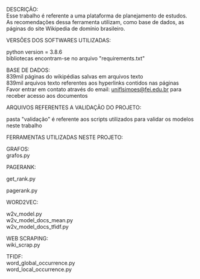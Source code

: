 DESCRIÇÃO: \
Esse trabalho é referente a uma plataforma de planejamento de estudos. \
As recomendações dessa ferramenta utilizam, como base de dados, as páginas do site Wikipedia de domínio brasileiro. 

VERSÕES DOS SOFTWARES UTILIZADAS:

python version = 3.8.6\
bibliotecas encontram-se no arquivo "requirements.txt" 

BASE DE DADOS: \
839mil páginas do wikipédias salvas em arquivos texto \
839mil arquivos texto referentes aos hyperlinks contidos nas páginas \
Favor entrar em contato através do email: uniflsimoes@fei.edu.br para receber acesso aos documentos


ARQUIVOS REFERENTES A VALIDAÇÃO DO PROJETO: 

pasta "validação" é referente aos scripts utilizados para validar os modelos neste trabalho 

FERRAMENTAS UTILIZADAS NESTE PROJETO:

GRAFOS: \
grafos.py 

PAGERANK:

get_rank.py

pagerank.py 

WORD2VEC: 

w2v_model.py \
w2v_model_docs_mean.py \
w2v_model_docs_tfidf.py

WEB SCRAPING: \
wiki_scrap.py

TFIDF: \
word_global_occurrence.py \
word_local_occurrence.py



